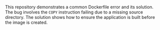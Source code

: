 This repository demonstrates a common Dockerfile error and its solution. The bug involves the `COPY` instruction failing due to a missing source directory. The solution shows how to ensure the application is built before the image is created.